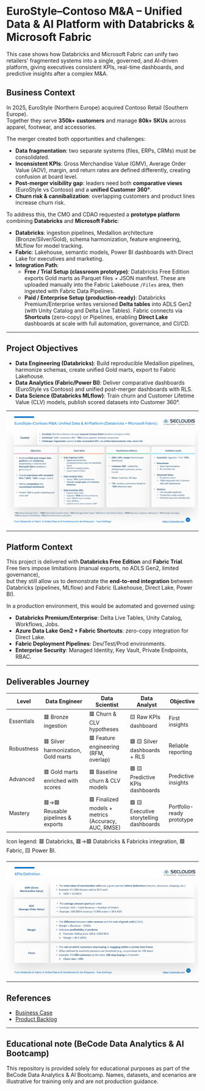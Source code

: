 # EuroStyle–Contoso M&A – Unified Data & AI Platform with Databricks & Microsoft Fabric

This case shows how Databricks and Microsoft Fabric can unify two retailers' fragmented systems into a single, governed, and AI-driven platform, giving executives consistent KPIs, real-time dashboards, and predictive insights after a complex M&A.

## Business Context

In 2025, EuroStyle (Northern Europe) acquired Contoso Retail (Southern Europe).  
Together they serve **350k+ customers** and manage **80k+ SKUs** across apparel, footwear, and accessories.  

The merger created both opportunities and challenges:  
- **Data fragmentation**: two separate systems (files, ERPs, CRMs) must be consolidated.  
- **Inconsistent KPIs**: Gross Merchandise Value (GMV), Average Order Value (AOV), margin, and return rates are defined differently, creating confusion at board level.  
- **Post-merger visibility gap**: leaders need both **comparative views** (EuroStyle vs Contoso) and a **unified Customer 360°**.  
- **Churn risk & cannibalization**: overlapping customers and product lines increase churn risk.  

To address this, the CMO and CDAO requested a **prototype platform** combining **Databricks** and **Microsoft Fabric**:

- **Databricks**: ingestion pipelines, Medallion architecture (Bronze/Silver/Gold), schema harmonization, feature engineering, MLflow for model tracking.  
- **Fabric**: Lakehouse, semantic models, Power BI dashboards with Direct Lake for executives and marketing.  
- **Integration Path**:  
  - **Free / Trial Setup (classroom prototype)**: Databricks Free Edition exports Gold marts as Parquet files + JSON manifest. These are uploaded manually into the Fabric Lakehouse `/Files` area, then ingested with Fabric Data Pipelines.  
  - **Paid / Enterprise Setup (production-ready)**: Databricks Premium/Enterprise writes versioned **Delta tables** into ADLS Gen2 (with Unity Catalog and Delta Live Tables). Fabric connects via **Shortcuts** (zero-copy) or Pipelines, enabling **Direct Lake** dashboards at scale with full automation, governance, and CI/CD.
 

---

## Project Objectives

- **Data Engineering (Databricks)**: Build reproducible Medallion pipelines, harmonize schemas, create unified Gold marts, export to Fabric Lakehouse.  
- **Data Analytics (Fabric/Power BI)**: Deliver comparative dashboards (EuroStyle vs Contoso) and unified post-merger dashboards with RLS.  
- **Data Science (Databricks MLflow)**: Train churn and Customer Lifetime Value (CLV) models, publish scored datasets into Customer 360°.  

---

![picture 3](images/35d18433840be028b76217bbce653993e80e81add498968cc9f7bf81ecca2b62.png)  


---

## Platform Context

This project is delivered with **Databricks Free Edition** and **Fabric Trial**.  
Free tiers impose limitations (manual exports, no ADLS Gen2, limited governance),  
but they still allow us to demonstrate the **end-to-end integration** between Databricks (pipelines, MLflow) and Fabric (Lakehouse, Direct Lake, Power BI).  

In a production environment, this would be automated and governed using:  
- **Databricks Premium/Enterprise**: Delta Live Tables, Unity Catalog, Workflows, Jobs.  
- **Azure Data Lake Gen2 + Fabric Shortcuts**: zero-copy integration for Direct Lake.  
- **Fabric Deployment Pipelines**: Dev/Test/Prod environments.  
- **Enterprise Security**: Managed Identity, Key Vault, Private Endpoints, RBAC.  

---

## Deliverables Journey

| Level | Data Engineer | Data Scientist | Data Analyst | Objective |
|-------|---------------|----------------|--------------|-----------|
| Essentials | 🟥 Bronze ingestion | 🟥 Churn & CLV hypotheses | 🟨 Raw KPIs dashboard | First insights |
| Robustness | 🟥 Silver harmonization, Gold marts | 🟥 Feature engineering (RFM, overlap) | 🟩 🟨 Silver dashboards + RLS | Reliable reporting |
| Advanced | 🟥 Gold marts enriched with scores | 🟥 Baseline churn & CLV models | 🟩 🟨 Predictive KPIs dashboards | Predictive insights |
| Mastery | 🟥→🟩 Reusable pipelines & exports | 🟥 Finalized models + metrics (Accuracy, AUC, RMSE) | 🟩 🟨 Executive storytelling dashboards | Portfolio-ready prototype |

Icon legend: 🟥 Databricks, 🟥→🟩 Databricks & Fabricks integration, 🟩 Fabric, 🟨 Power BI.

---

![picture 5](images/7af569d43b6533c9745fe0f1e39cd23dfe1139d482a5924b550c92d3e489d88b.png)  


---

## References

- [Business Case](https://github.com/subllings/eurostyle-contonso-ma-unified-data-ai-databricks-fabric/blob/main/statement/1-eurostyle-contonso-ma-business-case.md)  
- [Product Backlog](https://github.com/subllings/eurostyle-contonso-ma-unified-data-ai-databricks-fabric/blob/main/statement/2-eurostyle-contonso-ma-project-backlog.md)  





---

## Educational note (BeCode Data Analytics & AI Bootcamp)

This repository is provided solely for educational purposes as part of the BeCode Data Analytics & AI Bootcamp. Names, datasets, and scenarios are illustrative for training only and are not production guidance.

